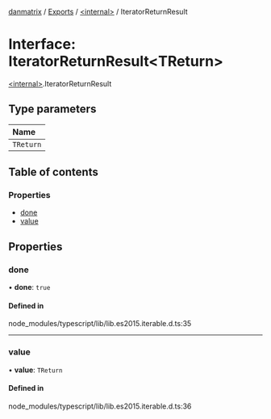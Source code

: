 [danmatrix](../README.md) / [Exports](../modules.md) / [\<internal\>](../modules/internal_.md) / IteratorReturnResult

# Interface: IteratorReturnResult\<TReturn\>

[\<internal\>](../modules/internal_.md).IteratorReturnResult

## Type parameters

| Name |
| :------ |
| `TReturn` |

## Table of contents

### Properties

- [done](internal_.IteratorReturnResult.md#done)
- [value](internal_.IteratorReturnResult.md#value)

## Properties

### done

• **done**: ``true``

#### Defined in

node_modules/typescript/lib/lib.es2015.iterable.d.ts:35

___

### value

• **value**: `TReturn`

#### Defined in

node_modules/typescript/lib/lib.es2015.iterable.d.ts:36
